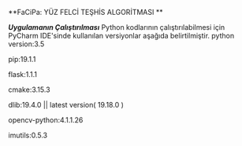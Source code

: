 **FaCiPa: YÜZ FELCİ TEŞHİS ALGORİTMASI **

***Uygulamanın Çalıştırılması***
Python kodlarının çalıştırılabilmesi için PyCharm IDE'sinde kullanılan versiyonlar aşağıda belirtilmiştir.
python version:3.5

pip:19.1.1

flask:1.1.1

cmake:3.15.3

dlib:19.4.0 || latest version( 19.18.0 )

opencv-python:4.1.1.26

imutils:0.5.3

